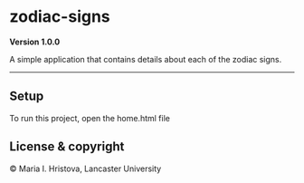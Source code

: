 # zodiac-signs

**Version 1.0.0**

A simple application that contains details about each of the zodiac signs.

---  

## Setup
To run this project, open the home.html file

## License & copyright

© Maria I. Hristova, Lancaster University
